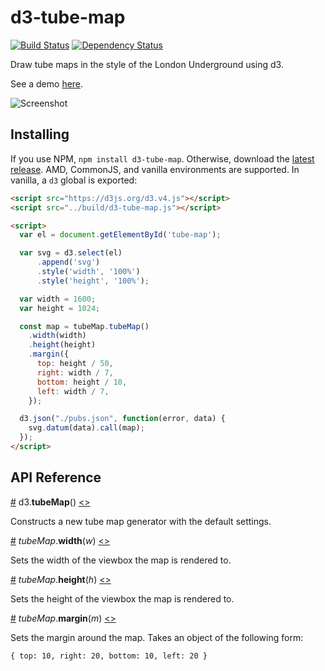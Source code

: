 # d3-tube-map

[![Build Status](https://travis-ci.org/johnwalley/d3-tube-map.svg?branch=master)](https://travis-ci.org/johnwalley/d3-tube-map)
[![Dependency Status](https://gemnasium.com/badges/github.com/johnwalley/d3-tube-map.svg)](https://gemnasium.com/github.com/johnwalley/d3-tube-map)

Draw tube maps in the style of the London Underground using d3.

See a demo [here](https://bl.ocks.org/johnwalley/9b6d8af7a209b95c5b9dff99073db420).

![Screenshot](https://user-images.githubusercontent.com/981531/32612404-220d7d62-c560-11e7-8070-78c2dd328c00.png)

## Installing

If you use NPM, `npm install d3-tube-map`. Otherwise, download the [latest release](https://github.com/johnwalley/d3-tube-map/releases/latest). AMD, CommonJS, and vanilla environments are supported. In vanilla, a `d3` global is exported:

```html
<script src="https://d3js.org/d3.v4.js"></script>
<script src="../build/d3-tube-map.js"></script>

<script>
  var el = document.getElementById('tube-map');

  var svg = d3.select(el)
      .append('svg')
      .style('width', '100%')
      .style('height', '100%');

  var width = 1600;
  var height = 1024;

  const map = tubeMap.tubeMap()
    .width(width)
    .height(height)
    .margin({
      top: height / 50,
      right: width / 7,
      bottom: height / 10,
      left: width / 7,
    });    

  d3.json("./pubs.json", function(error, data) {
    svg.datum(data).call(map);
  });
</script>
```

## API Reference

<a name="tubeMap" href="#tubeMap">#</a> d3.<b>tubeMap</b>() [<>](https://github.com/johnwalley/d3-tube-map/blob/master/src/tubeMap.js "Source")

Constructs a new tube map generator with the default settings.

<a name="tubeMap_width" href="#tubeMap_width">#</a> <i>tubeMap</i>.<b>width</b>(<i>w</i>) [<>](https://github.com/johnwalley/d3-tube-map/blob/master/src/tubeMap.js#L294 "Source")

Sets the width of the viewbox the map is rendered to.

<a name="tubeMap_height" href="#tubeMap_height">#</a> <i>tubeMap</i>.<b>height</b>(<i>h</i>) [<>](https://github.com/johnwalley/d3-tube-map/blob/master/src/tubeMap.js#L300 "Source")

Sets the height of the viewbox the map is rendered to.

<a name="tubeMap_margin" href="#tubeMap_margin">#</a> <i>tubeMap</i>.<b>margin</b>(<i>m</i>) [<>](https://github.com/johnwalley/d3-tube-map/blob/master/src/tubeMap.js#L306 "Source")

Sets the margin around the map. Takes an object of the following form:

````
{ top: 10, right: 20, bottom: 10, left: 20 }
````

